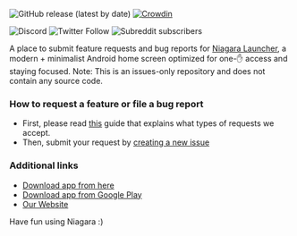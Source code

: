 ![GitHub release (latest by date)](https://img.shields.io/github/v/release/8bitPit/Niagara-Issues)
[![Crowdin](https://d322cqt584bo4o.cloudfront.net/niagara-launcher/localized.svg)](https://crowdin.com/project/niagara-launcher)

![Discord](https://img.shields.io/discord/728630549278883950?label=Chat%20on%20Discord&style=social)
![Twitter Follow](https://img.shields.io/twitter/follow/niagaralauncher)
![Subreddit subscribers](https://img.shields.io/reddit/subreddit-subscribers/niagaralauncher?style=social)

A place to submit feature requests and bug reports for [Niagara Launcher](https://niagaralauncher.app/ "Open website"), a modern + minimalist Android home screen optimized for one-✋ access and staying focused. Note: This is an issues-only repository and does not contain any source code. 

### How to request a feature or file a bug report

- First, please read [this](https://help.niagaralauncher.app/article/44-feature-requests "How To Request a Feature") guide that explains what types of requests we accept.
- Then, submit your request by [creating a new issue](https://github.com/8bitPit/Niagara-Issues/issues/new/choose "New issue")

### Additional links
- [Download app from here](https://github.com/8bitPit/Niagara-Issues/releases)
- [Download app from Google Play](https://play.google.com/store/apps/details?id=bitpit.launcher)
- [Our Website](https://niagaralauncher.app/)

Have fun using Niagara :)
